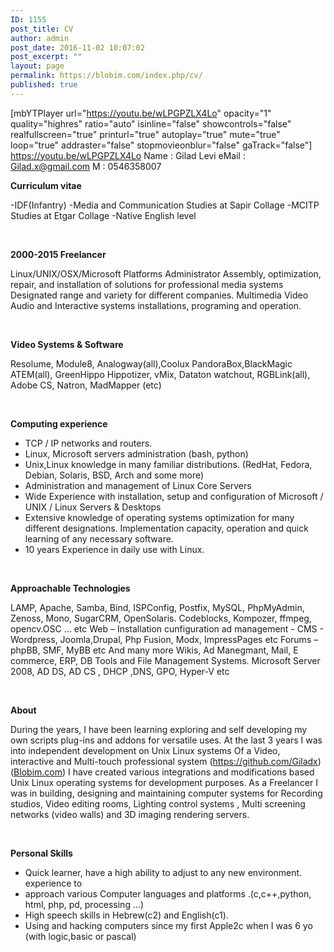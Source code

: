 ```yaml
---
ID: 1155
post_title: CV
author: admin
post_date: 2016-11-02 10:07:02
post_excerpt: ""
layout: page
permalink: https://blobim.com/index.php/cv/
published: true
---
```

[mbYTPlayer url="https://youtu.be/wLPGPZLX4Lo" opacity="1" quality="highres" ratio="auto" isinline="false" showcontrols="false" realfullscreen="true" printurl="true" autoplay="true" mute="true" loop="true" addraster="false" stopmovieonblur="false" gaTrack="false"]
https://youtu.be/wLPGPZLX4Lo
Name : Gilad Levi
eMail : <a href="mailto:Gilad@blobim.com">Gilad.x@gmail.com</a>
M : 0546358007

<strong>Curriculum vitae</strong>

-IDF(Infantry)
-Media and Communication Studies at Sapir Collage
-MCITP Studies at Etgar Collage
-Native English level

&nbsp;

<strong>2000-2015 Freelancer</strong>

Linux/UNIX/OSX/Microsoft Platforms Administrator
Assembly, optimization, repair, and installation of solutions for professional media systems
Designated range and variety for different companies.
Multimedia Video Audio and Interactive systems installations, programing and operation.

&nbsp;

<strong>Video Systems &amp; Software</strong>

Resolume, Module8, Analogway(all),Coolux PandoraBox,BlackMagic ATEM(all), GreenHippo Hippotizer, vMix, Dataton watchout, RGBLink(all), Adobe CS, Natron, MadMapper (etc) 

&nbsp;

<strong>Computing experience</strong>

- TCP / IP networks and routers.
- Linux, Microsoft servers administration (bash, python)
- Unix,Linux knowledge in many familiar distributions.
(RedHat, Fedora, Debian, Solaris, BSD, Arch and some more)
- Administration and management of Linux Core Servers
- Wide Experience with installation, setup and configuration of Microsoft / UNIX / Linux Servers &amp; Desktops
- Extensive knowledge of operating systems optimization for many different designations.
Implementation capacity, operation and quick learning of any necessary software.
- 10 years Experience in daily use with Linux.

&nbsp;

<strong>Approachable Technologies</strong>

LAMP, Apache, Samba, Bind, ISPConfig, Postfix, MySQL, PhpMyAdmin, Zenoss, Mono,
SugarCRM, OpenSolaris. Codeblocks, Kompozer, ffmpeg, opencv.OSC ... etc
Web – Installation cunfiguration ad management -
CMS - Wordpress, Joomla,Drupal, Php Fusion, Modx, ImpressPages etc
Forums – phpBB, SMF, MyBB etc
And many more Wikis, Ad Manegmant, Mail, E commerce, ERP, DB Tools and
File Management Systems.
Microsoft
Server 2008, AD DS, AD CS , DHCP ,DNS, GPO, Hyper-V etc

&nbsp;

<strong>About</strong>

During the years, I have been learning exploring and self developing my own scripts plug-ins and addons for versatile uses.
At the last 3 years I was into independent development on Unix Linux systems
Of a Video, interactive and Multi-touch professional system (<a href="https://github.com/Giladx">https://github.com/Giladx</a>)(<a href="https://Blobim.com">Blobim.com</a>)
I have created various integrations and modifications based Unix Linux operating systems
for development purposes.
As a Freelancer I was in building, designing and maintaining computer systems for
Recording studios, Video editing rooms, Lighting control systems , Multi screening networks (video walls) and 3D imaging rendering servers.

&nbsp;

<strong>Personal Skills</strong>

- Quick learner, have a high ability to adjust to any new environment. experience to
- approach various Computer languages and platforms .(c,c++,python, html, php, pd, processing ...)
- High speech skills in Hebrew(c2) and English(c1).
- Using and hacking computers since my first Apple2c when I was 6 yo (with logic,basic or pascal)